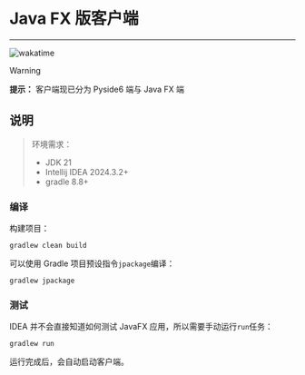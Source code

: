 Java FX 版客户端
======
---

![wakatime](https://wakatime.com/badge/user/e70a83fc-1577-4ce4-8eb0-e9d9aa6d313d/project/8214cc1c-67bf-46b3-9805-fda0aa66fe80.svg)

> [!warning]
> 
> **提示：** 客户端现已分为 Pyside6 端与 Java FX 端

## 说明

> 环境需求：
> * JDK 21
> * Intellij IDEA 2024.3.2+
> * gradle 8.8+

### 编译

构建项目：
```commandline
gradlew clean build
```

可以使用 Gradle 项目预设指令`jpackage`编译：
```commandline
gradlew jpackage
```

### 测试

IDEA 并不会直接知道如何测试 JavaFX 应用，所以需要手动运行`run`任务：
```commandline
gradlew run
```
运行完成后，会自动启动客户端。